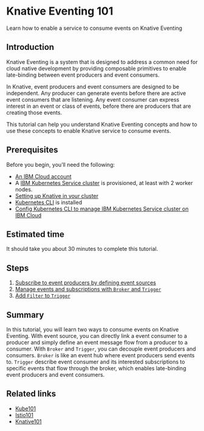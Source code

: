 # Knative Eventing 101

Learn how to enable a service to consume events on Knative Eventing

## Introduction

Knative Eventing is a system that is designed to address a common need for cloud native development by providing composable primitives to enable late-binding between event producers and event consumers.

In Knative, event producers and event consumers are designed to be independent. Any producer can generate events before there are active event consumers that are listening. Any event consumer can express interest in an event or class of events, before there are producers that are creating those events.

This tutorial can help you understand Knative Eventing concepts and how to use these concepts to enable Knative service to consume events.

## Prerequisites

Before you begin, you’ll need the following:

- [An IBM Cloud account](https://cloud.ibm.com/registration)
- A [IBM Kubernetes Service cluster](https://cloud.ibm.com/kubernetes/overview) is provisioned, at least with 2 worker nodes.
- [Setting up Knative in your cluster](https://cloud.ibm.com/docs/containers?topic=containers-serverless-apps-knative#knative-setup)
- [Kubernetes CLI](https://kubernetes.io/docs/tasks/tools/install-kubectl/) is installed
- [Config Kubernetes CLI to manage IBM Kubernetes Service cluster on IBM Cloud](https://cloud.ibm.com/docs/containers?topic=containers-cs_cli_install#cs_cli_configure)

## Estimated time

It should take you about 30 minutes to complete this tutorial.

## Steps

1. [Subscribe to event producers by defining event sources](./step1)
3. [Manage events and subscriptions with `Broker` and `Trigger`](./step2)
4. [Add `Filter` to `Trigger`](./step3)

## Summary

In this tutorial, you will learn two ways to consume events on Knative Eventing. With event source, you can directly link a event consumer to a producer and simply define an event message flow from a producer to a consumer. With `Broker` and `Trigger`, you can decouple event producers and consumers. `Broker` is like an event hub where event producers send events to. `Trigger` describe event consumer and its interested subscriptions to specific events that flow through the broker, which enables late-binding event producers and event consumers.

## Related links

- [Kube101](https://github.com/IBM/kube101/tree/master/workshop)
- [Istio101](https://github.com/IBM/istio101/tree/master/workshop)
- [Knative101](https://github.com/IBM/knative101/tree/master/workshop)